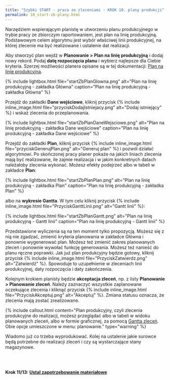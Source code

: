 ```yaml
---
title: "Szybki START - praca ze zleceniami - KROK 10. plany produkcji"
permalink: 10_start-zb-plany.html 
---
```


Narzędziem wspierającym planistę w utworzeniu planu produkcyjnego w trybie pracy ze zbiorczym raportowaniem, jest plan na linię produkcyjną. Podstawowym celem algorytmu jest wybór właściwej linii produkcyjnej, na której zlecenie ma być realizowane i ustalenie dat realizacji.

Aby stworzyć plan wejdź w **Planowanie > Plan na linię produkcyjną** i dodaj nowy rekord. Podaj **datę rozpoczęcia planu** i wybierz najlepsze dla Ciebie kryteria. Szerzej możliwości planera opisane są w tej dokumentacji: [Plan na linię produkcyjną](/plan-na-linie-produkcyjna).

{% include lightbox.html file="startZbPlanGlowna.png" alt="Plan na linię produkcyjną - zakładka Główna" caption="Plan na linię produkcyjną - zakładka Główna" %}

Przejdź do zakładki **Dane wejściowe**, kliknij przycisk {% include inline_image.html file="przyciskDodajIstniejacy.png" alt="Dodaj istniejący" %} i wskaż zlecenia do przeplanowania.

{% include lightbox.html file="startZbPlanDaneWejsciowe.png" alt="Plan na linię produkcyjną - zakładka Dane wejściowe" caption="Plan na linię produkcyjną - zakładka Dane wejściowe" %}

Przejdź do zakładki **Plan**, kliknij przycisk {% include inline_image.html file="przyciskGenerujPlan.png" alt="Generuj plan" %} i pozwól działać algorytmowi. Po skończonej pracy planer pokaże na jakich liniach zlecenia mają być realizowane, ile zajmie realizacja i w jakim konkretnych datach należałoby zlecenia wykonać. Możesz efekty podejrzeć albo w tabeli w zakładce **Plan**:

{% include lightbox.html file="startZbPlanPlan.png" alt="Plan na linię produkcyjną - zakładka Plan" caption="Plan na linię produkcyjną - zakładka Plan" %}

albo na **wykresie Gantta**. W tym celu kliknij przycisk {% include inline_image.html file="PrzyciskGanttLinii.png" alt="Gantt linii" %}:

{% include lightbox.html file="startZbPlanGantt.png" alt="Plan na linię produkcyjną - Gantt linii" caption="Plan na linię produkcyjną - Gantt linii" %}

Przedstawione wyliczenia są na ten moment tylko propozycją. Możesz się z nią nie zgadzać, zmienić kryteria planowania w zakładce Główna i ponownie wygenerować plan. Możesz też zmienić zakres planowanych zleceń i ponownie wywołać funkcję generowania. Możesz też nanieść do planu ręczne poprawki. Jak już plan produkcyjny będzie gotowy, kliknij przycisk {% include inline_image.html file="PrzyciskZatwierdz.png" alt="Zatwierdź" %}. Spowoduje to uzupełnienie w zleceniach linii produkcyjnej, daty rozpoczęcia i daty zakończenia. 

Kolejnym krokiem planisty będzie **akceptacja zleceń**, np. z listy **Planowanie > Planowanie zleceń**. Należy zaznaczyć wszystkie zaplanowane oczekujące zlecenia i kliknąć przycisk {% include inline_image.html file="PrzyciskAkceptuj.png" alt="Akceptuj" %}. Zmiana statusu oznacza, że zlecenia mają zostać zrealizowane.

{% include callout.html content="Plan produkcyjny, czyli zlecenia produkcyjne do realizacji, możesz przeglądać albo w tabeli w widoku planowanych zleceń, albo w formie graficznej, za pomocą [Gantta zleceń](/gantt-zlecen). Obie opcje umieszczone w menu: planowanie." type="warning" %}

Wiadomo już co trzeba wyprodukować. Kolej na ustalenie jakie surowce będą potrzebne do realizacji zleceń i czy są wystarczające stany magazynowe.

<br/>
<br/>

**Krok 11/13: [Ustal zapotrzebowanie materiałowe](/11_start-zb-zapotrzebowanie)**